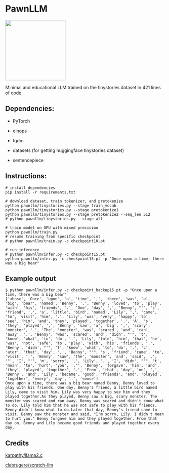 # PawnLLM

<img height="190" style="" src="https://upload.wikimedia.org/wikipedia/commons/thumb/e/ed/Chess_piece_-_White_pawn.JPG/134px-Chess_piece_-_White_pawn.JPG">

Minimal and educational LLM trained on the tinystories dataset in 421 lines of code.

## Dependencies:

- PyTorch

- einops

- tqdm

- datasets (for getting huggingface tinystories dataset)

- sentencepiece

## Instructions:

```
# install dependencies
pip install -r requirements.txt

# download dataset, train tokenizer, and pretokenize
python pawnllm/tinystories.py --stage train_vocab
python pawnllm/tinystories.py --stage pretokenize1
python pawnllm/tinystories.py --stage pretokenize2 --seq_len 512
# python pawnllm/tinystories.py --stage all

# train model on GPU with mixed precision
python pawnllm/train.py
# resume training from specific checkpoint
# python pawnllm/train.py -c checkpoint10.pt

# run inference
# python pawnllm/infer.py -c checkpoint15.pt
python pawnllm/infer.py -c checkpoint15.pt -p "Once upon a time, there was a big bear"
```

## Example output

```
$ python pawnllm/infer.py -c checkpoint_backup15.pt -p "Once upon a time, there was a big bear"
['<bos>', 'Once', 'upon', 'a', 'time', ',', 'there', 'was', 'a', 'big', 'bear', 'named', 'Benny', '.', 'Benny', 'loved', 'to', 'play', 'with', 'his', 'friends', '.', 'One', 'day', ',', 'Benny', "'", 's', 'friend', ',', 'a', 'little', 'bird', 'named', 'Lily', ',', 'came', 'to', 'visit', 'him', '.', 'Lily', 'was', 'very', 'happy', 'to', 'see', 'him', 'and', 'they', 'played', 'together', '.', 'A', 's', 'they', 'played', ',', 'Benny', 'saw', 'a', 'big', ',', 'scary', 'monster', '.', 'The', 'monster', 'was', 'scared', 'and', 'ran', 'away', '.', 'Benny', 'was', 'scared', 'and', 'didn', "'", 't', 'know', 'what', 'to', 'do', '.', 'Lily', 'told', 'him', 'that', 'he', 'was', 'not', 'safe', 'to', 'play', 'with', 'his', 'friends', '.', 'Benny', 'didn', "'", 't', 'know', 'what', 'to', 'do', '.', 'L', 'ater', 'that', 'day', ',', 'Benny', "'", 's', 'friend', 'came', 'to', 'visit', '.', 'Benny', 'saw', 'the', 'monster', 'and', 'said', ',', '"', 'I', "'", 'm', 'sorry', ',', 'Lily', '.', 'I', 'didn', "'", 't', 'mean', 'to', 'hurt', 'you', '."', 'Benny', 'forgave', 'him', 'and', 'they', 'played', 'together', '.', 'From', 'that', 'day', 'on', ',', 'Benny', 'and', 'Lily', 'became', 'good', 'friends', 'and', 'played', 'together', 'every', 'day', '.', '<eos>']
Once upon a time, there was a big bear named Benny. Benny loved to play with his friends. One day, Benny's friend, a little bird named Lily, came to visit him. Lily was very happy to see him and they played together.As they played, Benny saw a big, scary monster. The monster was scared and ran away. Benny was scared and didn't know what to do. Lily told him that he was not safe to play with his friends. Benny didn't know what to do.Later that day, Benny's friend came to visit. Benny saw the monster and said, "I'm sorry, Lily. I didn't mean to hurt you." Benny forgave him and they played together. From that day on, Benny and Lily became good friends and played together every day.
```

## Credits

[karpathy/llama2.c](https://github.com/karpathy/llama2.c)

[clabrugere/scratch-llm](https://github.com/clabrugere/scratch-llm)
